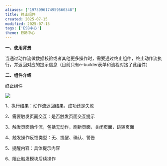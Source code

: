 ```yaml
---
aliases: ["1973996174959560348"]
title: 终止组件
created: 2025-07-15
modified: 2025-07-15
tags: ['ESB中心']
theme: ESB中心
---
```


**一、使用背景**

当通过动作流做数据校验或者其他更多操作时，需要通过终止组件，终止动作流执行，并返回对应的提示信息（目前只有e-builder表单和流程对接了此组件）

**二、组件介绍**

终止组件

![](32a4889c33343b8b455a8801bde7d3e2.jpg)

1、执行结果：动作流返回结果，成功还是失败

2、需要触发页面交互：是否触发页面交互提示

3、触发页面动作流，包括无动作，刷新页面，关闭页面，跳转页面

4、触发操作反馈类型：无、提醒、确认、警告

5、提醒内容：具体提示内容

6、阻止触发模块后续操作

###